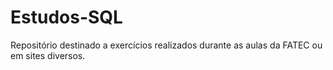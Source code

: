 # Estudos-SQL
Repositório destinado a exercícios realizados durante as aulas da FATEC ou em sites diversos.
